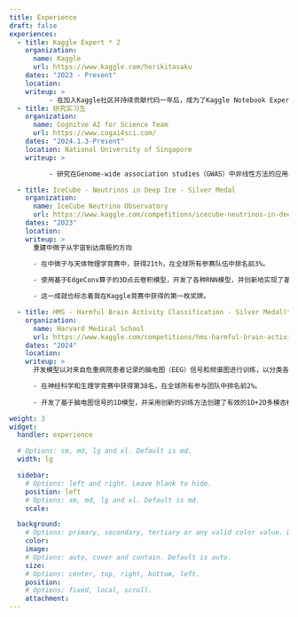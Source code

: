 ```yaml
---
title: Experience
draft: false
experiences:
  - title: Kaggle Expert * 2
    organization:
      name: Kaggle
      url: https://www.kaggle.com/horikitasaku
    dates: "2023 - Present"
    location: 
    writeup: >
          - 在加入Kaggle社区并持续贡献代码一年后，成为了Kaggle Notebook Expert。随后，获得了两枚银牌，并成为了Competition Expert。
  - title: 研究实习生
    organization:
      name: Cognitve AI for Science Team
      url: https://www.cogai4sci.com/
    dates: "2024.1.3-Present"
    location: National University of Singapore
    writeup: > 

          - 研究在Genome-wide association studies（GWAS）中非线性方法的应用。

  - title: IceCube - Neutrinos in Deep Ice - Silver Medal
    organization:
      name: IceCube Neutrino Observatory
      url: https://www.kaggle.com/competitions/icecube-neutrinos-in-deep-ice
    dates: "2023"
    location: 
    writeup: >
      重建中微子从宇宙到达南极的方向

      - 在中微子与天体物理学竞赛中，获得21th，在全球所有参赛队伍中排名前3%。
      
      - 使用基于EdgeConv算子的3D点云卷积模型，开发了各种RNN模型，并创新地实现了基于IceCube物理原理的多阶段训练方法。

      - 这一成就也标志着我在Kaggle竞赛中获得的第一枚奖牌。

  - title: HMS - Harmful Brain Activity Classification - Silver Medal(top2%)
    organization:
      name: Harvard Medical School
      url: https://www.kaggle.com/competitions/hms-harmful-brain-activity-classification
    dates: "2024"
    location: 
    writeup: >
      开发模型以对来自危重病院患者记录的脑电图（EEG）信号和频谱图进行训练，以分类各种有害的脑活动。

      - 在神经科学和生理学竞赛中获得第38名，在全球所有参与团队中排名前2%。
  
      - 开发了基于脑电图信号的1D模型，并采用创新的训练方法创建了有效的1D+2D多模态模型。

weight: 3
widget:
  handler: experience

  # Options: sm, md, lg and xl. Default is md.
  width: lg

  sidebar:
    # Options: left and right. Leave blank to hide.
    position: left
    # Options: sm, md, lg and xl. Default is md.
    scale:

  background:
    # Options: primary, secondary, tertiary or any valid color value. Default is primary.
    color:
    image:
    # Options: auto, cover and contain. Default is auto.
    size:
    # Options: center, top, right, bottom, left.
    position:
    # Options: fixed, local, scroll.
    attachment:
---
```

